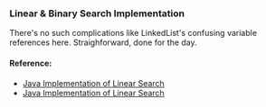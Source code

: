 ### Linear & Binary Search Implementation
There's no such complications like LinkedList's confusing variable references here. Straighforward, done for the day.


#### Reference:
- [Java Implementation of Linear Search](https://github.com/wannabemrrobot/becoming-leet/blob/main/courseworks/practical-data-structures-algorithms-in-java/eclipse-workspace/becoming-leet/src/algo/linearsearch/linearsearch.java) 
- [Java Implementation of Linear Search](https://github.com/wannabemrrobot/becoming-leet/blob/main/courseworks/practical-data-structures-algorithms-in-java/eclipse-workspace/becoming-leet/src/algo/binarysearch/binarysearch.java) 
